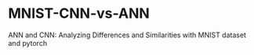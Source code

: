# MNIST-CNN-vs-ANN
ANN and CNN: Analyzing Differences and Similarities with MNIST dataset and pytorch
